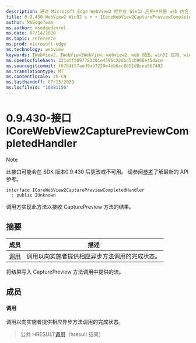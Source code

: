 ```yaml
---
description: 通过 Microsoft Edge WebView2 控件在 Win32 应用中托管 web 内容
title: 0.9.430-WebView2 Win32 c + + ICoreWebView2CapturePreviewCompletedHandler
author: MSEdgeTeam
ms.author: msedgedevrel
ms.date: 07/14/2020
ms.topic: reference
ms.prod: microsoft-edge
ms.technology: webview
keywords: IWebView2、IWebView2WebView、webview2、web 视图、win32 应用、win32、edge、ICoreWebView2、ICoreWebView2Host、浏览器控件、边缘 html
ms.openlocfilehash: 321aff5097783391e4596c22dbd5cb906e45dace
ms.sourcegitcommit: f6764f57aed9ab7229e4eb6cc8851d0cea667403
ms.translationtype: MT
ms.contentlocale: zh-CN
ms.lasthandoff: 07/15/2020
ms.locfileid: "10881156"
---
```

# 0.9.430-接口 ICoreWebView2CapturePreviewCompletedHandler 

> [!NOTE]
> 此接口可能会在 SDK 版本0.9.430 后更改或不可用。 请参阅[参考](../../../webview2-api-reference.md)了解最新的 API 参考。

```
interface ICoreWebView2CapturePreviewCompletedHandler
  : public IUnknown
```

调用方实现此方法以接收 CapturePreview 方法的结果。

## 摘要

 成员                        | 描述
--------------------------------|---------------------------------------------
[调用](#invoke) | 调用以向实施者提供相应异步方法调用的完成状态。

将结果写入 CapturePreview 方法调用中提供的流。

## 成员

#### 调用 

调用以向实施者提供相应异步方法调用的完成状态。

> 公共 HRESULT[调用](#invoke)（hresult 结果）

